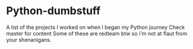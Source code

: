 # Python-dumbstuff
A list of the projects I worked on when I began my Python journey
Check master for content
Some of these are redteam btw so i'm not at flaut from your shenanigans.

